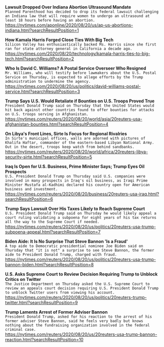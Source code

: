 **Lawsuit Dropped Over Indiana Abortion Ultrasound Mandate**\
`Planned Parenthood has decided to drop its federal lawsuit challenging an Indiana law that will require women to undergo an ultrasound at least 18 hours before having an abortion.`\
https://nytimes.com/aponline/2020/08/20/us/ap-us-abortions-indiana.html?searchResultPosition=1

**How Kamala Harris Forged Close Ties With Big Tech**\
`Silicon Valley has enthusiastically backed Ms. Harris since she first ran for state attorney general in California a decade ago.`\
https://nytimes.com/2020/08/20/technology/kamala-harris-ties-to-big-tech.html?searchResultPosition=2

**Who Is David C. Williams? A Postal Service Overseer Who Resigned**\
`Mr. Williams, who will testify before lawmakers about the U.S. Postal Service on Thursday, is expected to allege efforts by the Trump administration to undermine the agency.`\
https://nytimes.com/2020/08/20/us/politics/david-williams-postal-service.html?searchResultPosition=3

**Trump Says U.S. Would Retaliate if Bounties on U.S. Troops Proved True**\
`President Donald Trump said on Thursday that the United States would hit back against other countries found to offer bounties for attacks on U.S. troops serving in Afghanistan. `\
https://nytimes.com/reuters/2020/08/20/world/asia/20reuters-usa-afghanistan-bounties.html?searchResultPosition=4

**On Libya's Front Lines, Sirte Is Focus for Regional Rivalries**\
`In Sirte's municipal offices, walls are adorned with pictures of Khalifa Haftar, commander of the eastern-based Libyan National Army. Out in the desert, troops keep watch from behind sandbanks.`\
https://nytimes.com/reuters/2020/08/20/world/africa/20reuters-libya-security-sirte.html?searchResultPosition=5

**Iraq Is Open for U.S. Business, Prime Minister Says; Trump Eyes Oil Prospects**\
`U.S. President Donald Trump on Thursday said U.S. companies were involved in many prospects in Iraq's oil business, as Iraqi Prime Minister Mustafa al-Kadhimi declared his country open for American business and investment.`\
https://nytimes.com/reuters/2020/08/20/business/20reuters-usa-iraq.html?searchResultPosition=6

**Trump Says Lawsuit Over His Taxes Likely to Reach Supreme Court**\
`U.S. President Donald Trump said on Thursday he would likely appeal a court ruling validating a subpoena for eight years of his tax returns all the way to the Supreme Court if needed.`\
https://nytimes.com/reuters/2020/08/20/us/politics/20reuters-usa-trump-subpoena-appeal.html?searchResultPosition=7

**Biden Aide: It Is No Surprise That Steve Bannon 'Is a Fraud'**\
`A top aide to Democratic presidential nominee Joe Biden said on Thursday that "it is not" a surprise to see Steve Bannon, the former aide to President Donald Trump, charged with fraud.`\
https://nytimes.com/reuters/2020/08/20/us/politics/20reuters-usa-trump-bannon-biden.html?searchResultPosition=8

**U.S. Asks Supreme Court to Review Decision Requiring Trump to Unblock Critics on Twitter**\
`The Justice Department on Thursday asked the U.S. Supreme Court to review an appeals court decision requiring U.S. President Donald Trump to unblock Twitter users from viewing his account.`\
https://nytimes.com/reuters/2020/08/20/us/politics/20reuters-trump-twitter.html?searchResultPosition=9

**Trump Laments Arrest of Former Adviser Bannon**\
`President Donald Trump, asked for his reaction to the arrest of his former adviser Steve Bannon, said he feels very badly but knows nothing about the fundraising organization involved in the federal criminal case. `\
https://nytimes.com/reuters/2020/08/20/us/20reuters-usa-trump-bannon-reaction.html?searchResultPosition=10


